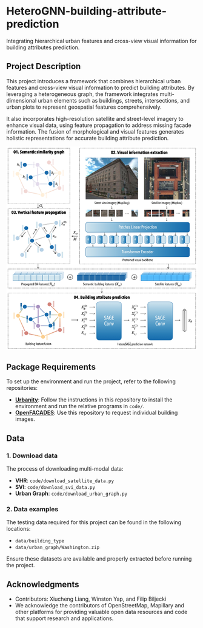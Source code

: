 # HeteroGNN-building-attribute-prediction

Integrating hierarchical urban features and cross-view visual information for building attributes prediction.

## Project Description
This project introduces a framework that combines hierarchical urban features and cross-view visual information to predict building attributes. By leveraging a heterogeneous graph, the framework integrates multi-dimensional urban elements such as buildings, streets, intersections, and urban plots to represent geospatial features comprehensively. 

It also incorporates high-resolution satellite and street-level imagery to enhance visual data, using feature propagation to address missing facade information. The fusion of morphological and visual features generates holistic representations for accurate building attribute prediction.

<div align="center">
<img src="figs/framework.jpg" alt="Workflow Placeholder" width="600">
</div>

## Package Requirements
To set up the environment and run the project, refer to the following repositories:

- **[Urbanity](https://github.com/winstonyym/urbanity)**: Follow the instructions in this repository to install the environment and run the relative programs in `code/`.
- **[OpenFACADES](https://github.com/seshing/OpenFACADES)**: Use this repository to request individual building images.

## Data
### 1. Download data
The process of downloading multi-modal data:

- **VHR**: `code/download_satellite_data.py`
- **SVI**: `code/download_svi_data.py`
- **Urban Graph**: `code/download_urban_graph.py`

### 2. Data examples
The testing data required for this project can be found in the following locations:

- `data/building_type`
- `data/urban_graph/Washington.zip`

Ensure these datasets are available and properly extracted before running the project.

## Acknowledgments
- Contributors: Xiucheng Liang, Winston Yap, and Filip Biljecki
- We acknowledge the contributors of OpenStreetMap, Mapillary and other platforms for providing valuable open data resources and code that support research and applications.

